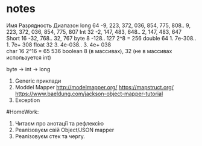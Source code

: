 # notes
Имя	Разрядность	Диапазон
long	64	        -9, 223, 372, 036, 854, 775, 808.. 9, 223, 372, 036, 854, 775, 807
Int	32	        -2, 147, 483, 648.. 2, 147, 483, 647
Short	16	        -32, 768.. 32, 767
byte	8	       -128.. 127   2^8 = 256
double	64	        1. 7е-308.. 1. 7е+ 308
float	32	        3. 4е-038.. 3. 4е+ 038   
char    16              				2^16  = 65 536
boolean 8 (в массивах),
32 (не в массивах используется int)

byte -> int -> long

1) Generic приклади
2) Moddel Mapper
   http://modelmapper.org/
   https://mapstruct.org/
   https://www.baeldung.com/jackson-object-mapper-tutorial
3) Exception

#HomeWork:
1) Читаєм про анотації та рефлексію
2) Реалізовуєм свій Object/JSON mapper
3) Реалізовуєм стек та чергу.